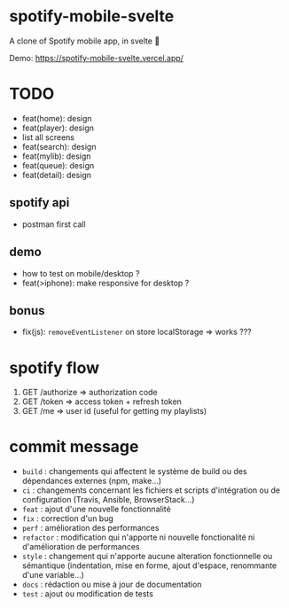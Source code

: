 # spotify-mobile-svelte

A clone of Spotify mobile app, in svelte 🚀

Demo: https://spotify-mobile-svelte.vercel.app/

# TODO

- feat(home): design
- feat(player): design
- list all screens
- feat(search): design
- feat(mylib): design
- feat(queue): design
- feat(detail): design

## spotify api

- postman first call

## demo

- how to test on mobile/desktop ?
- feat(>iphone): make responsive for desktop ?

## bonus

- fix(js): `removeEventListener` on store localStorage => works ???

# spotify flow

1. GET /authorize => authorization code
2. GET /token => access token + refresh token
3. GET /me => user id (useful for getting my playlists)

# commit message

- `build` : changements qui affectent le système de build ou des dépendances externes (npm, make...)
- `ci` : changements concernant les fichiers et scripts d'intégration ou de configuration (Travis, Ansible, BrowserStack...)
- `feat` : ajout d'une nouvelle fonctionnalité
- `fix` : correction d'un bug
- `perf` : amélioration des performances
- `refactor` : modification qui n'apporte ni nouvelle fonctionalité ni d'amélioration de performances
- `style` : changement qui n'apporte aucune alteration fonctionnelle ou sémantique (indentation, mise en forme, ajout d'espace, renommante d'une variable...)
- `docs` : rédaction ou mise à jour de documentation
- `test` : ajout ou modification de tests
